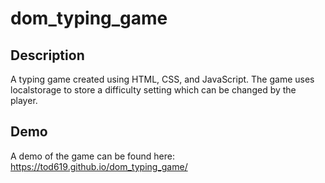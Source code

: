 # dom_typing_game

## Description

A typing game created using HTML, CSS, and JavaScript. The game uses localstorage to store a difficulty setting which can be changed by the player.

## Demo

A demo of the game can be found here: https://tod619.github.io/dom_typing_game/
